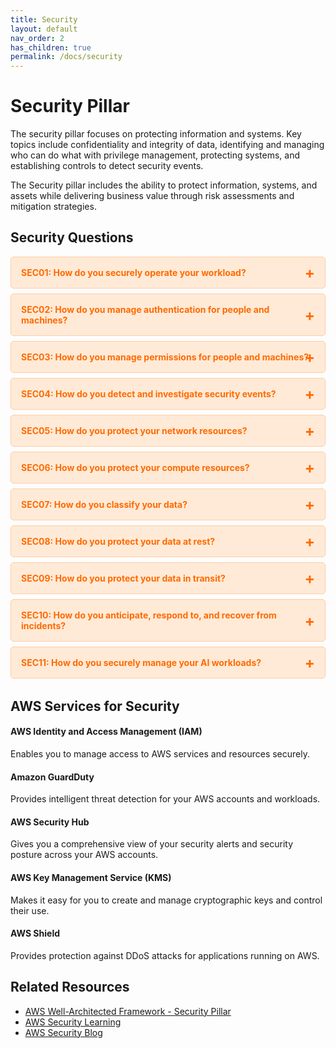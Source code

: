 ```yaml
---
title: Security
layout: default
nav_order: 2
has_children: true
permalink: /docs/security
---
```


<div class="pillar-header">
  <h1>Security Pillar</h1>
  <p>The security pillar focuses on protecting information and systems. Key topics include confidentiality and integrity of data, identifying and managing who can do what with privilege management, protecting systems, and establishing controls to detect security events.</p>
</div>

The Security pillar includes the ability to protect information, systems, and assets while delivering business value through risk assessments and mitigation strategies.

## Security Questions

<div class="question-accordion">
  <div class="question-button">
    <a href="javascript:void(0);">SEC01: How do you securely operate your workload?</a>
    <div class="question-content">
      <ul>
        <li><a href="./security/SEC01.html">View all SEC01 best practices</a></li>
        <li><a href="./security/SEC01-BP01.html">SEC01-BP01: Separate workloads using accounts</a></li>
        <li><a href="./security/SEC01-BP02.html">SEC01-BP02: Secure account root user and properties</a></li>
        <li><a href="./security/SEC01-BP03.html">SEC01-BP03: Identify and validate control objectives</a></li>
        <li><a href="./security/SEC01-BP04.html">SEC01-BP04: Stay up to date with security threats and recommendations</a></li>
        <li><a href="./security/SEC01-BP05.html">SEC01-BP05: Reduce security management scope</a></li>
        <li><a href="./security/SEC01-BP06.html">SEC01-BP06: Automate deployment of standard security controls</a></li>
        <li><a href="./security/SEC01-BP07.html">SEC01-BP07: Identify threats and prioritize mitigations using a threat model</a></li>
        <li><a href="./security/SEC01-BP08.html">SEC01-BP08: Evaluate and implement new security services and features regularly</a></li>
      </ul>
    </div>
  </div>
  
  <div class="question-button">
    <a href="javascript:void(0);">SEC02: How do you manage authentication for people and machines?</a>
    <div class="question-content">
      <ul>
        <li><a href="./security/SEC02.html">View all SEC02 best practices</a></li>
        <li><a href="./security/SEC02-BP01.html">SEC02-BP01: Use strong sign-in mechanisms</a></li>
        <li><a href="./security/SEC02-BP02.html">SEC02-BP02: Use temporary credentials</a></li>
        <li><a href="./security/SEC02-BP03.html">SEC02-BP03: Store and use secrets securely</a></li>
        <li><a href="./security/SEC02-BP04.html">SEC02-BP04: Rely on a centralized identity provider</a></li>
        <li><a href="./security/SEC02-BP05.html">SEC02-BP05: Audit and rotate credentials periodically</a></li>
        <li><a href="./security/SEC02-BP06.html">SEC02-BP06: Employ user groups and attributes</a></li>
      </ul>
    </div>
  </div>
  
  <div class="question-button">
    <a href="javascript:void(0);">SEC03: How do you manage permissions for people and machines?</a>
    <div class="question-content">
      <ul>
        <li><a href="./security/SEC03.html">View all SEC03 best practices</a></li>
        <li><a href="./security/SEC03-BP01.html">SEC03-BP01: Define access requirements</a></li>
        <li><a href="./security/SEC03-BP02.html">SEC03-BP02: Grant least privilege access</a></li>
        <li><a href="./security/SEC03-BP03.html">SEC03-BP03: Establish emergency access process</a></li>
        <li><a href="./security/SEC03-BP04.html">SEC03-BP04: Reduce permissions continuously</a></li>
        <li><a href="./security/SEC03-BP05.html">SEC03-BP05: Define permission guardrails for your organization</a></li>
        <li><a href="./security/SEC03-BP06.html">SEC03-BP06: Manage access based on lifecycle</a></li>
        <li><a href="./security/SEC03-BP07.html">SEC03-BP07: Analyze public and cross-account access</a></li>
        <li><a href="./security/SEC03-BP08.html">SEC03-BP08: Share resources securely within your organization</a></li>
        <li><a href="./security/SEC03-BP09.html">SEC03-BP09: Share resources securely with a third party</a></li>
      </ul>
    </div>
  </div>
  
  <div class="question-button">
    <a href="javascript:void(0);">SEC04: How do you detect and investigate security events?</a>
    <div class="question-content">
      <ul>
        <li><a href="./security/SEC04.html">View all SEC04 best practices</a></li>
        <li><a href="./security/SEC04-BP01.html">SEC04-BP01: Configure service and application logging</a></li>
        <li><a href="./security/SEC04-BP02.html">SEC04-BP02: Analyze logs, findings, and metrics centrally</a></li>
        <li><a href="./security/SEC04-BP03.html">SEC04-BP03: Automate alerting and responses</a></li>
        <li><a href="./security/SEC04-BP04.html">SEC04-BP04: Develop investigation processes</a></li>
      </ul>
    </div>
  </div>
  
  <div class="question-button">
    <a href="javascript:void(0);">SEC05: How do you protect your network resources?</a>
    <div class="question-content">
      <ul>
        <li><a href="./security/SEC05.html">View all SEC05 best practices</a></li>
        <li><a href="./security/SEC05-BP01.html">SEC05-BP01: Create network layers</a></li>
        <li><a href="./security/SEC05-BP02.html">SEC05-BP02: Control traffic at all layers</a></li>
        <li><a href="./security/SEC05-BP03.html">SEC05-BP03: Implement inspection</a></li>
        <li><a href="./security/SEC05-BP04.html">SEC05-BP04: Automate network protection</a></li>
      </ul>
    </div>
  </div>
  
  <div class="question-button">
    <a href="javascript:void(0);">SEC06: How do you protect your compute resources?</a>
    <div class="question-content">
      <ul>
        <li><a href="./security/SEC06.html">View all SEC06 best practices</a></li>
        <li><a href="./security/SEC06-BP01.html">SEC06-BP01: Perform vulnerability management</a></li>
        <li><a href="./security/SEC06-BP02.html">SEC06-BP02: Reduce attack surface</a></li>
        <li><a href="./security/SEC06-BP03.html">SEC06-BP03: Implement managed services</a></li>
        <li><a href="./security/SEC06-BP04.html">SEC06-BP04: Automate compute protection</a></li>
        <li><a href="./security/SEC06-BP05.html">SEC06-BP05: Enable people to perform actions at a distance</a></li>
        <li><a href="./security/SEC06-BP06.html">SEC06-BP06: Validate software integrity</a></li>
      </ul>
    </div>
  </div>
  
  <div class="question-button">
    <a href="javascript:void(0);">SEC07: How do you classify your data?</a>
    <div class="question-content">
      <ul>
        <li><a href="./security/SEC07.html">View all SEC07 best practices</a></li>
        <li><a href="./security/SEC07-BP01.html">SEC07-BP01: Identify the data within your workload</a></li>
        <li><a href="./security/SEC07-BP02.html">SEC07-BP02: Define data protection controls</a></li>
        <li><a href="./security/SEC07-BP03.html">SEC07-BP03: Automate identification and classification</a></li>
        <li><a href="./security/SEC07-BP04.html">SEC07-BP04: Define data lifecycle management</a></li>
      </ul>
    </div>
  </div>
  
  <div class="question-button">
    <a href="javascript:void(0);">SEC08: How do you protect your data at rest?</a>
    <div class="question-content">
      <ul>
        <li><a href="./security/SEC08.html">View all SEC08 best practices</a></li>
        <li><a href="./security/SEC08-BP01.html">SEC08-BP01: Implement secure key management</a></li>
        <li><a href="./security/SEC08-BP02.html">SEC08-BP02: Enforce encryption at rest</a></li>
        <li><a href="./security/SEC08-BP03.html">SEC08-BP03: Automate data at rest protection</a></li>
        <li><a href="./security/SEC08-BP04.html">SEC08-BP04: Enforce access control</a></li>
        <li><a href="./security/SEC08-BP05.html">SEC08-BP05: Use mechanisms to keep people away from data</a></li>
      </ul>
    </div>
  </div>
  
  <div class="question-button">
    <a href="javascript:void(0);">SEC09: How do you protect your data in transit?</a>
    <div class="question-content">
      <ul>
        <li><a href="./security/SEC09.html">View all SEC09 best practices</a></li>
        <li><a href="./security/SEC09-BP01.html">SEC09-BP01: Implement secure key and certificate management</a></li>
        <li><a href="./security/SEC09-BP02.html">SEC09-BP02: Enforce encryption in transit</a></li>
        <li><a href="./security/SEC09-BP03.html">SEC09-BP03: Automate detection of unintended data access</a></li>
        <li><a href="./security/SEC09-BP04.html">SEC09-BP04: Authenticate network communications</a></li>
      </ul>
    </div>
  </div>
  
  <div class="question-button">
    <a href="javascript:void(0);">SEC10: How do you anticipate, respond to, and recover from incidents?</a>
    <div class="question-content">
      <ul>
        <li><a href="./security/SEC10.html">View all SEC10 best practices</a></li>
        <li><a href="./security/SEC10-BP01.html">SEC10-BP01: Identify key personnel and external resources</a></li>
        <li><a href="./security/SEC10-BP02.html">SEC10-BP02: Develop incident management plans</a></li>
        <li><a href="./security/SEC10-BP03.html">SEC10-BP03: Prepare forensic capabilities</a></li>
        <li><a href="./security/SEC10-BP04.html">SEC10-BP04: Automate containment capability</a></li>
        <li><a href="./security/SEC10-BP05.html">SEC10-BP05: Pre-provision access</a></li>
        <li><a href="./security/SEC10-BP06.html">SEC10-BP06: Practice incident response</a></li>
        <li><a href="./security/SEC10-BP07.html">SEC10-BP07: Automate recovery</a></li>
        <li><a href="./security/SEC10-BP08.html">SEC10-BP08: Communicate status</a></li>
        <li><a href="./security/SEC10-BP09.html">SEC10-BP09: Learn from incidents</a></li>
      </ul>
    </div>
  </div>
  
  <div class="question-button">
    <a href="javascript:void(0);">SEC11: How do you securely manage your AI workloads?</a>
    <div class="question-content">
      <ul>
        <li><a href="./security/SEC11.html">View all SEC11 best practices</a></li>
        <li><a href="./security/SEC11-BP01.html">SEC11-BP01: Identify and manage risks in AI workloads</a></li>
        <li><a href="./security/SEC11-BP02.html">SEC11-BP02: Implement data governance for AI workloads</a></li>
        <li><a href="./security/SEC11-BP03.html">SEC11-BP03: Implement model governance for AI workloads</a></li>
        <li><a href="./security/SEC11-BP04.html">SEC11-BP04: Implement application security for AI workloads</a></li>
        <li><a href="./security/SEC11-BP05.html">SEC11-BP05: Implement infrastructure security for AI workloads</a></li>
      </ul>
    </div>
  </div>
</div>

## AWS Services for Security

<div class="aws-service">
  <div class="aws-service-content">
    <h4>AWS Identity and Access Management (IAM)</h4>
    <p>Enables you to manage access to AWS services and resources securely.</p>
  </div>
</div>

<div class="aws-service">
  <div class="aws-service-content">
    <h4>Amazon GuardDuty</h4>
    <p>Provides intelligent threat detection for your AWS accounts and workloads.</p>
  </div>
</div>

<div class="aws-service">
  <div class="aws-service-content">
    <h4>AWS Security Hub</h4>
    <p>Gives you a comprehensive view of your security alerts and security posture across your AWS accounts.</p>
  </div>
</div>

<div class="aws-service">
  <div class="aws-service-content">
    <h4>AWS Key Management Service (KMS)</h4>
    <p>Makes it easy for you to create and manage cryptographic keys and control their use.</p>
  </div>
</div>

<div class="aws-service">
  <div class="aws-service-content">
    <h4>AWS Shield</h4>
    <p>Provides protection against DDoS attacks for applications running on AWS.</p>
  </div>
</div>

<div class="related-resources">
  <h2>Related Resources</h2>
  <ul>
    <li><a href="https://docs.aws.amazon.com/wellarchitected/latest/security-pillar/welcome.html">AWS Well-Architected Framework - Security Pillar</a></li>
    <li><a href="https://aws.amazon.com/security/security-learning/">AWS Security Learning</a></li>
    <li><a href="https://aws.amazon.com/blogs/security/">AWS Security Blog</a></li>
  </ul>
</div>

<style>
.question-accordion {
  margin-bottom: 2rem;
}

.question-button {
  border: 1px solid #ffcca5;
  border-radius: 5px;
  margin-bottom: 0.5rem;
  background-color: #ffead7;
  overflow: hidden;
}

.question-button > a {
  display: block;
  padding: 1rem;
  color: #ff6a00;
  font-weight: bold;
  text-decoration: none;
  position: relative;
}

.question-button > a:after {
  content: '+';
  position: absolute;
  right: 1rem;
  top: 50%;
  transform: translateY(-50%);
  font-size: 1.5rem;
}

.question-button > a:hover {
  background-color: #ffcca5;
}

.question-content {
  display: none;
  padding: 0 1rem 1rem 1rem;
  background-color: #fff;
  border-top: 1px solid #ffcca5;
}

.question-content ul {
  list-style-type: none;
  padding-left: 0;
  margin-top: 0.5rem;
}

.question-content li {
  margin-bottom: 0.5rem;
}

.question-content li a {
  color: #ff6a00;
  text-decoration: none;
}

.question-content li a:hover {
  text-decoration: underline;
}
</style>

<script src="/assets/js/security-accordion.js"></script>
